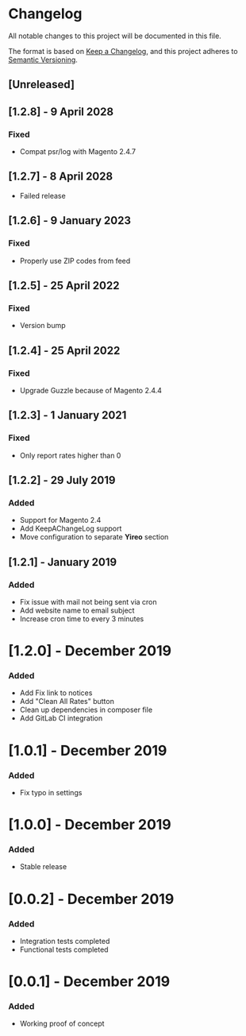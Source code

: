 # Changelog
All notable changes to this project will be documented in this file.

The format is based on [Keep a Changelog](https://keepachangelog.com/en/1.0.0/),
and this project adheres to [Semantic Versioning](https://semver.org/spec/v2.0.0.html).

## [Unreleased]

## [1.2.8] - 9 April 2028
### Fixed
- Compat psr/log with Magento 2.4.7

## [1.2.7] - 8 April 2028
- Failed release

## [1.2.6] - 9 January 2023
### Fixed
- Properly use ZIP codes from feed

## [1.2.5] - 25 April 2022
### Fixed
- Version bump

## [1.2.4] - 25 April 2022
### Fixed
- Upgrade Guzzle because of Magento 2.4.4

## [1.2.3] - 1 January 2021
### Fixed
- Only report rates higher than 0

## [1.2.2] - 29 July 2019
### Added
- Support for Magento 2.4
- Add KeepAChangeLog support
- Move configuration to separate **Yireo** section

## [1.2.1] - January 2019
### Added
- Fix issue with mail not being sent via cron
- Add website name to email subject
- Increase cron time to every 3 minutes

# [1.2.0] - December 2019
### Added
- Add Fix link to notices
- Add "Clean All Rates" button
- Clean up dependencies in composer file
- Add GitLab CI integration

# [1.0.1] - December 2019
### Added
- Fix typo in settings

# [1.0.0] - December 2019
### Added
- Stable release

# [0.0.2] - December 2019
### Added
- Integration tests completed
- Functional tests completed

# [0.0.1] - December 2019
### Added
- Working proof of concept
